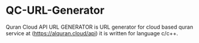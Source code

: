 # QC-URL-Generator
Quran Cloud API URL GENERATOR is URL generator for cloud based quran service at (https://alquran.cloud/api) it is written for  language c/c++.
